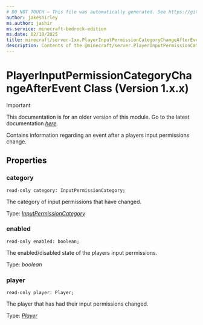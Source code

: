 ```yaml
---
# DO NOT TOUCH — This file was automatically generated. See https://github.com/mojang/minecraftapidocsgenerator to modify descriptions, examples, etc.
author: jakeshirley
ms.author: jashir
ms.service: minecraft-bedrock-edition
ms.date: 02/10/2025
title: minecraft/server-1xx.PlayerInputPermissionCategoryChangeAfterEvent Class
description: Contents of the @minecraft/server.PlayerInputPermissionCategoryChangeAfterEvent class (Version 1.x.x).
---
```

# PlayerInputPermissionCategoryChangeAfterEvent Class (Version 1.x.x)

> [!IMPORTANT]
> This documentation is for an older version of this module. Go to the latest documentation [*here*](../../../scriptapi/minecraft/server/PlayerInputPermissionCategoryChangeAfterEvent.md).

Contains information regarding an event after a players input permissions change.

## Properties

### **category**
`read-only category: InputPermissionCategory;`

The category of input permissions that have changed.

Type: [*InputPermissionCategory*](InputPermissionCategory.md)

### **enabled**
`read-only enabled: boolean;`

The enabled/disabled state of the players input permissions.

Type: *boolean*

### **player**
`read-only player: Player;`

The player that has had their input permissions changed.

Type: [*Player*](Player.md)
